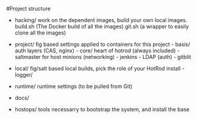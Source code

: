 
#Project structure

- hacking/
      work on the dependent images, build your own local images.
      build.sh (The Docker build of all the images)
      git.sh (a wrapper to easily clone all the images)
      
- project/
      fig based settings applied to containers for this project
      - basis/
        auth layers (CAS, nginx)
      - core/
        heart of hotrod (always included)
             - saltmaster for host minions (networking)
             - jenkins
             - LDAP (auth)
             - gitblit

- local/
      fig/salt based local builds, pick the role of your HotRod install
      - logger/
      
      
- runtime/
      runtime settings (to be pulled from Git)

- docs/

- hostops/
      tools necessarry to bootstrap the system, and install the base
      



